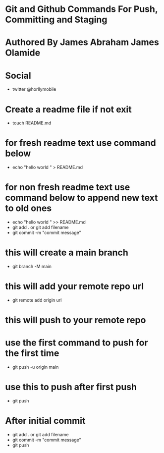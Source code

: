 # Git and Github Commands For Push, Committing and Staging
# Authored By James Abraham James Olamide
# Social
* twitter @horllymobile

# Create a readme file if not exit
* touch README.md
# for fresh readme text use command below
* echo "hello world " > README.md
# for non fresh readme text use command below to append new text to old ones
* echo "hello world " >> README.md
* git add . or git add filename
* git commit -m "commit message"
# this will create a main branch
* git branch -M main
# this will add your remote repo url
* git remote add origin url
# this will push to your remote repo
# use the first command to push for the first time
* git push -u origin main
# use this to push after first push
* git push 

# After initial commit
* git add . or git add filename
* git commit -m "commit message"
* git push 

